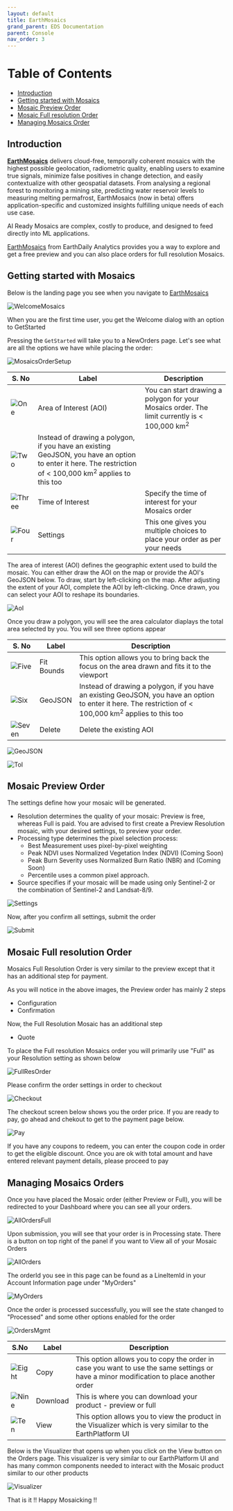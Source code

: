 ```yaml
---
layout: default
title: EarthMosaics
grand_parent: EDS Documentation
parent: Console
nav_order: 3
---
```


# Table of Contents
* [Introduction](#introduction)
* [Getting started with Mosaics](#getting-started-with-mosaics)
* [Mosaic Preview Order](#mosaic-preview-order)
* [Mosaic Full resolution Order](#mosaic-full-resolution-order)
* [Managing Mosaics Order](#managing-mosaics-orders)

## Introduction
[**EarthMosaics**](https://console.earthdaily.com/mosaics) delivers cloud-free, temporally coherent mosaics with ​the highest possible geolocation, radiometric ​quality, enabling users to examine true signals, minimize false positives in change detection, and easily contextualize with other geospatial datasets. From analysing a regional forest to monitoring a mining site, predicting water reservoir levels to measuring melting permafrost, EarthMosaics (now in beta) offers application-specific and customized insights fulfilling unique needs of each use case.

AI Ready Mosaics are complex, costly to produce, and designed to feed directly into ML applications​.

[EarthMosaics](https://console.earthdaily.com/mosaics)  from EarthDaily Analytics provides you a way to explore and get a free preview and you can also place orders for full resolution Mosaics. 

## Getting started with Mosaics

Below is the landing page you see when you navigate to [EarthMosaics](https://console.earthdaily.com/mosaics)

![WelcomeMosaics](../Images/EarthMosaicsUI/WelcometoMosaic.png)

When you are the first time user, you get the Welcome dialog with an option to GetStarted

Pressing the `GetStarted` will take you to a NewOrders page. Let's see what are all the options we have while placing the order:

![MosaicsOrderSetup](../Images/EarthMosaicsUI/MosaicOrderSetup.png)

| S. No     | Label     | Description       |
|-----------|-----------|-------------------|
| ![One](../Images/NumberLabels/One.png)  | Area of Interest (AOI) | You can start drawing a polygon for your Mosaics order. The limit currently is < 100,000 km<sup>2</sup>   |
| ![Two](../Images/NumberLabels/Two.png) | Instead of drawing a polygon, if you have an existing GeoJSON, you have an option to enter it here. The restriction of < 100,000 km<sup>2</sup> applies to this too |
|![Three](../Images/NumberLabels/Three.png) | Time of Interest | Specify the time of interest for your Mosaics order |
| ![Four](../Images/NumberLabels/Four.png) | Settings | This one gives you multiple choices to place your order as per your needs|

The area of interest (AOI) defines the geographic extent used to build the mosaic. You can either draw the AOI on the map or provide the AOI's GeoJSON below. To draw, start by left-clicking on the map. After adjusting the extent of your AOI, complete the AOI by left-clicking. Once drawn, you can select your AOI to reshape its boundaries.

![AoI](../Images/EarthMosaicsUI/AoI.png)

Once you draw a polygon, you will see the area calculator diaplays the total area selected by you. You will see three options appear 

| S. No     | Label     | Description       |
|-----------|-----------|-------------------|
| ![Five](../Images/NumberLabels/Five.png) | Fit Bounds | This option allows you to bring back the focus on the area drawn and fits it to the viewport    |
| ![Six](../Images/NumberLabels/Six.png) | GeoJSON | Instead of drawing a polygon, if you have an existing GeoJSON, you have an option to enter it here. The restriction of < 100,000 km<sup>2</sup> applies to this too |
| ![Seven](../Images/NumberLabels/Seven.png) | Delete | Delete the existing AOI |

![GeoJSON](../Images/EarthMosaicsUI/GeoJSON.png)

![ToI](../Images/EarthMosaicsUI/ToI.png)

## Mosaic Preview Order
The settings define how your mosaic will be generated. 
* Resolution determines the quality of your mosaic: Preview is free, whereas Full is paid. You are advised to first create a Preview Resolution mosaic, with your desired settings, to preview your order. 
* Processing type determines the pixel selection process: 
    * Best Measurement uses pixel-by-pixel weighting 
    * Peak NDVI uses Normalized Vegetation Index (NDVI) (Coming Soon)
    * Peak Burn Severity uses Normalized Burn Ratio (NBR) and (Coming Soon)
    * Percentile uses a common pixel approach. 
* Source specifies if your mosaic will be made using only Sentinel-2 or the combination of Sentinel-2 and Landsat-8/9.

![Settings](../Images/EarthMosaicsUI/Settings.png)

Now, after you confirm all settings, submit the order

![Submit](../Images/EarthMosaicsUI/Submit.png)

## Mosaic Full resolution Order

Mosaics Full Resolution Order is very similar to the preview except that it has an additional step for payment.

As you will notice in the above images, the Preview order has mainly 2 steps
* Configuration
* Confirmation

Now, the Full Resolution Mosaic has an additional step 
* Quote

To place the Full resolution Mosaics order you will primarily use "Full" as your Resolution setting as shown below

![FullResOrder](../Images/EarthMosaicsUI/FullResOrder.png)

Please confirm the order settings in order to checkout

![Checkout](../Images/EarthMosaicsUI/Checkout.png)

The checkout screen below shows you the order price. If you are ready to pay, go ahead and chekout to get to the payment page below.

![Pay](../Images/EarthMosaicsUI/Pay.png)

If you have any coupons to redeem, you can enter the coupon code in order to get the eligible discount. Once you are ok with total amount and have entered relevant payment details, please proceed to pay

## Managing Mosaics Orders

Once you have placed the Mosaic order (either Preview or Full), you will be redirected to your Dashboard where you can see all your orders.

![AllOrdersFull](../Images/EarthMosaicsUI/AllOrdersFull.png)

Upon submission, you will see that your order is in Processing state. There is a button on top right of the panel if you want to View all of your Mosaic Orders


![AllOrders](../Images/EarthMosaicsUI/AllOrders.png)

The orderId you see in this page can be found as a LineItemId in your Account Information page under "MyOrders"

![MyOrders](../Images/EarthMosaicsUI/MyOrders.png)

Once the order is processed successfully, you will see the state changed to "Processed" and some other options enabled for the order

![OrdersMgmt](../Images/EarthMosaicsUI/OrdersMgmt.png)


| S.No        | Label     | Description       |
|--------------|-----------|-------------------|
| ![Eight](../Images/NumberLabels/Eight.png) | Copy | This option allows you to copy the order in case you want to use the same settings or have a minor modification to place another order     |
| ![Nine](../Images/NumberLabels/Nine.png) | Download | This is where you can download your product - preview or full |
| ![Ten](../Images/NumberLabels/Ten.png) | View | This option allows you to view the product in the Visualizer which is very similar to the EarthPlatform UI  |


Below is the Visualizer that opens up when you click on the View button on the Orders page. This visualizer is very similar to our EarthPlatform UI and has many common components needed to interact with the Mosaic product similar to our other products

![Visualizer](../Images/EarthMosaicsUI/Visualizer.png)

That is it !! Happy Mosaicking !! 

